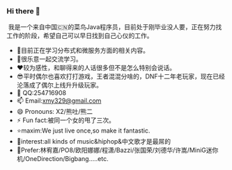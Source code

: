 ### Hi there 👋

​		我是一个来自中国:cn:的菜鸟Java程序员，目前处于刚毕业没人要，正在努力找工作的阶段，希望自己可以早日找到自己心仪的工作。

- 🌱目前正在学习分布式和微服务方面的相关内容。
- 👯很乐意一起交流学习。
- :heart:较为感性，和聊得来的人话很多但不是怎么特别会说话。
- :sunglasses:平时偶尔也喜欢打打游戏，王者混混分啥的，DNF十二年老玩家，现在已经沦落成了偶尔上线升升级玩家。​
- :penguin: QQ:254716908
- 📫 Email:xmy329@gmail.com
- 😄 Pronouns: X2/熊吐/熊二
- ⚡ Fun fact:被同一个女的甩了三次。
- :star:maxim:We just live once,so make it fantastic.
- :musical_note:interest:all kinds of music&hiphop&中文歌才是最屌的
- 🕺Prefer:林宥嘉/PO8/欧阳娜娜/程潇/Bazzi/张国荣/刘德华/许嵩/MiniG迷你机/OneDirection/Bigbang.....etc.

